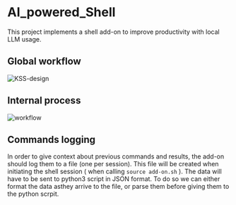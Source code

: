 # AI_powered_Shell
This project implements a shell add-on to improve productivity with local LLM usage.

## Global workflow

![KSS-design](https://github.com/user-attachments/assets/945b1804-9b95-4e02-9a9c-52ded016e45a)


## Internal process

![workflow](https://github.com/user-attachments/assets/b15241bd-2c71-4e69-8727-63403d187bcb)


## Commands logging

In order to give context about previous commands and results, the add-on should log them to a file (one per session). This file will be created when initiating the shell session ( when calling `source add-on.sh` ).
The data will have to be sent to python3 script in JSON format. To do so we can either format the data asthey arrive to the file, or parse them before giving them to the python scrpit.
